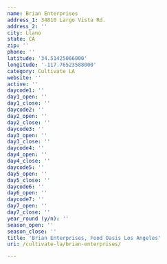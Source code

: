```yaml
---
name: Brian Enterprises
address_1: 34810 Largo Vista Rd.
address_2: ''
city: Llano
state: CA
zip: ''
phone: ''
latitude: '34.51425066000'
longitude: '-117.76523588000'
category: Cultivate LA
website: ''
active: ''
daycode1: ''
day1_open: ''
day1_close: ''
daycode2: ''
day2_open: ''
day2_close: ''
daycode3: ''
day3_open: ''
day3_close: ''
daycode4: ''
day4_open: ''
day4_close: ''
daycode5: ''
day5_open: ''
day5_close: ''
daycode6: ''
day6_open: ''
daycode7: ''
day7_open: ''
day7_close: ''
year_round (y/n): ''
season_open: ''
season_close: ''
title: 'Brian Enterprises, Food Oasis Los Angeles'
uri: /cultivate-la/brian-enterprises/

---
```

